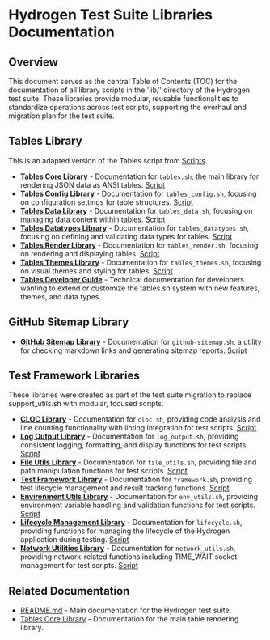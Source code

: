 # Hydrogen Test Suite Libraries Documentation

## Overview

This document serves as the central Table of Contents (TOC) for the documentation of all library scripts in the 'lib/' directory of the Hydrogen test suite. These libraries provide modular, reusable functionalities to standardize operations across test scripts, supporting the overhaul and migration plan for the test suite.

## Tables Library

This is an adapted version of the Tables script from [Scripts](https://github.com/500Foods/Scripts).

- **[Tables Core Library](tables.md)** - Documentation for `tables.sh`, the main library for rendering JSON data as ANSI tables. [Script](../lib/tables.sh)
- **[Tables Config Library](tables_config.md)** - Documentation for `tables_config.sh`, focusing on configuration settings for table structures. [Script](../lib/tables_config.sh)
- **[Tables Data Library](tables_data.md)** - Documentation for `tables_data.sh`, focusing on managing data content within tables. [Script](../lib/tables_data.sh)
- **[Tables Datatypes Library](tables_datatypes.md)** - Documentation for `tables_datatypes.sh`, focusing on defining and validating data types for tables. [Script](../lib/tables_datatypes.sh)
- **[Tables Render Library](tables_render.md)** - Documentation for `tables_render.sh`, focusing on rendering and displaying tables. [Script](../lib/tables_render.sh)
- **[Tables Themes Library](tables_themes.md)** - Documentation for `tables_themes.sh`, focusing on visual themes and styling for tables. [Script](../lib/tables_themes.sh)
- **[Tables Developer Guide](tables_developer.md)** - Technical documentation for developers wanting to extend or customize the tables.sh system with new features, themes, and data types.

## GitHub Sitemap Library

- **[GitHub Sitemap Library](github-sitemap.md)** - Documentation for `github-sitemap.sh`, a utility for checking markdown links and generating sitemap reports. [Script](../lib/github-sitemap.sh)

## Test Framework Libraries

These libraries were created as part of the test suite migration to replace support_utils.sh with modular, focused scripts.

- **[CLOC Library](cloc.md)** - Documentation for `cloc.sh`, providing code analysis and line counting functionality with linting integration for test scripts. [Script](../lib/cloc.sh)
- **[Log Output Library](log_output.md)** - Documentation for `log_output.sh`, providing consistent logging, formatting, and display functions for test scripts. [Script](../lib/log_output.sh)
- **[File Utils Library](file_utils.md)** - Documentation for `file_utils.sh`, providing file and path manipulation functions for test scripts. [Script](../lib/file_utils.sh)
- **[Test Framework Library](framework.md)** - Documentation for `framework.sh`, providing test lifecycle management and result tracking functions. [Script](../lib/framework.sh)
- **[Environment Utils Library](env_utils.md)** - Documentation for `env_utils.sh`, providing environment variable handling and validation functions for test scripts. [Script](../lib/env_utils.sh)
- **[Lifecycle Management Library](lifecycle.md)** - Documentation for `lifecycle.sh`, providing functions for managing the lifecycle of the Hydrogen application during testing. [Script](../lib/lifecycle.sh)
- **[Network Utilities Library](network_utils.md)** - Documentation for `network_utils.sh`, providing network-related functions including TIME_WAIT socket management for test scripts. [Script](../lib/network_utils.sh)

## Related Documentation

- [README.md](../README.md) - Main documentation for the Hydrogen test suite.
- [Tables Core Library](tables.md) - Documentation for the main table rendering library.
